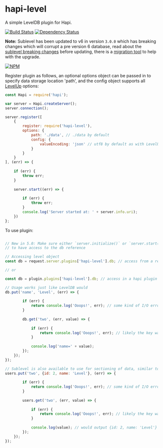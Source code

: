 hapi-level
==========

A simple LevelDB plugin for Hapi.

[![Build Status](https://travis-ci.org/johnbrett/hapi-level.svg?branch=master)](https://travis-ci.org/johnbrett/hapi-level) [![Dependency Status](https://david-dm.org/johnbrett/hapi-level.svg)](https://david-dm.org/johnbrett/hapi-level)

**Note:** Sublevel has been updated to v6 in version `3.0.0` which has breaking changes which will corrupt a pre version 6 database, read about the [sublevel breaking changes](https://www.npmjs.com/package/level-sublevel) before updating, there is a [migration tool](https://github.com/calvinmetcalf/sublevel-migrate) to help with the upgrade.

[![NPM](https://nodei.co/npm/hapi-level.png?stars&downloads)](https://nodei.co/npm/hapi-level/)

Register plugin as follows, an optional options object can be passed in to specify data storage location 'path', and the config object supports all [LevelUp](https://github.com/rvagg/node-levelup) options:

```javascript
const Hapi = require('hapi');

var server = Hapi.createServer();
server.connection();

server.register([
    { 
        register: require('hapi-level'),
        options: {
            path: './data', // ./data by default
            config: {
                valueEncoding: 'json' // utf8 by default as with LevelUP
            }
        } 
    }
], (err) => {
    
    if (err) {
        throw err;
    }
    
    server.start((err) => {
    
        if (err) {
            throw err;
        }
        console.log('Server started at: ' + server.info.uri);
    })
};
```

To use plugin:

```javascript

// New in 5.0: Make sure either `server.initialize()` or `server.start()` has been called 
// to have access to the db reference

// Accessing level object
const db = request.server.plugins['hapi-level'].db; // access from a request object

// or

const db = plugin.plugins['hapi-level'].db; // access in a hapi plugin

// Usage works just like LevelDB would
db.put('name', 'Level', (err) => {
    
        if (err) {
            return console.log('Ooops!', err); // some kind of I/O error
        }
    
        db.get('two', (err, value) => {
            
            if (err) {
                return console.log('Ooops!', err); // likely the key was not found
            }
    
            console.log('name=' + value);
        });
    });
});

// Sublevel is also available to use for sectioning of data, similar to SQL tables
users.put('two', {id: 2, name: 'Level'}, (err) => {
      
        if (err) {
            return console.log('Ooops!', err); // some kind of I/O error
        }
    
        users.get('two', (err, value) => {
            
            if (err) {
                return console.log('Ooops!', err); // likely the key was not found
            }
    
            console.log(value); // would output {id: 2, name: 'Level'}
        });
    });
});
```

